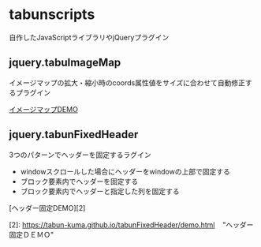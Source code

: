 # tabunscripts
自作したJavaScriptライブラリやjQueryプラグイン

## jquery.tabuImageMap
イメージマップの拡大・縮小時のcoords属性値をサイズに合わせて自動修正するプラグイン

[イメージマップDEMO][1]

## jquery.tabunFixedHeader
3つのパターンでヘッダーを固定するラグイン
+ windowスクロールした場合にヘッダーをwindowの上部で固定する
+ ブロック要素内でヘッダーを固定する
+ ブロック要素内でヘッダーと指定した列を固定する  

[ヘッダー固定DEMO][2]

[1]: https://tabun-kuma.github.io/tabunImageMap/demo.html       "イメージマップＤＥＭＯ"
[2]: https://tabun-kuma.github.io/tabunFixedHeader/demo.html    "ヘッダー固定ＤＥＭＯ"
